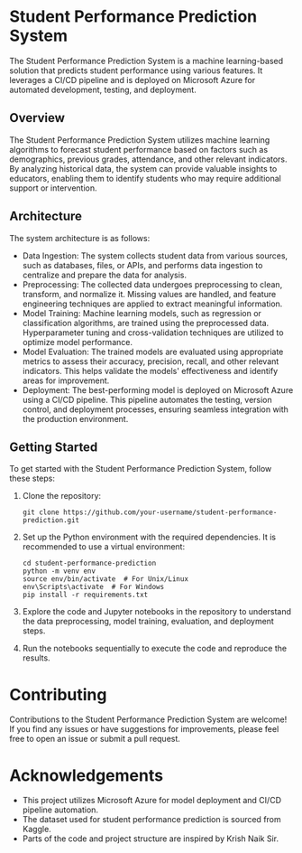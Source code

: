 # Student Performance Prediction System

The Student Performance Prediction System is a machine learning-based solution that predicts student performance using various features. It leverages a CI/CD pipeline and is deployed on Microsoft Azure for automated development, testing, and deployment.

## Overview

The Student Performance Prediction System utilizes machine learning algorithms to forecast student performance based on factors such as demographics, previous grades, attendance, and other relevant indicators. By analyzing historical data, the system can provide valuable insights to educators, enabling them to identify students who may require additional support or intervention.

## Architecture

The system architecture is as follows:

- Data Ingestion: The system collects student data from various sources, such as databases, files, or APIs, and performs data ingestion to centralize and prepare the data for analysis.
- Preprocessing: The collected data undergoes preprocessing to clean, transform, and normalize it. Missing values are handled, and feature engineering techniques are applied to extract meaningful information.
- Model Training: Machine learning models, such as regression or classification algorithms, are trained using the preprocessed data. Hyperparameter tuning and cross-validation techniques are utilized to optimize model performance.
- Model Evaluation: The trained models are evaluated using appropriate metrics to assess their accuracy, precision, recall, and other relevant indicators. This helps validate the models' effectiveness and identify areas for improvement.
- Deployment: The best-performing model is deployed on Microsoft Azure using a CI/CD pipeline. This pipeline automates the testing, version control, and deployment processes, ensuring seamless integration with the production environment.

## Getting Started

To get started with the Student Performance Prediction System, follow these steps:

1. Clone the repository:

   ```shell
   git clone https://github.com/your-username/student-performance-prediction.git

2. Set up the Python environment with the required dependencies. It is recommended to use a virtual environment:

    ```shell
    cd student-performance-prediction
    python -m venv env
    source env/bin/activate  # For Unix/Linux
    env\Scripts\activate  # For Windows
    pip install -r requirements.txt

3. Explore the code and Jupyter notebooks in the repository to understand the data preprocessing, model training, evaluation, and deployment steps.

4. Run the notebooks sequentially to execute the code and reproduce the results.

# Contributing
Contributions to the Student Performance Prediction System are welcome! If you find any issues or have suggestions for improvements, please feel free to open an issue or submit a pull request.

# Acknowledgements
* This project utilizes Microsoft Azure for model deployment and CI/CD pipeline automation.
* The dataset used for student performance prediction is sourced from Kaggle.
* Parts of the code and project structure are inspired by Krish Naik Sir.